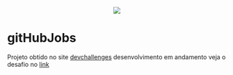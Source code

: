 <p align="center">
  <img src="https://user-images.githubusercontent.com/54549125/194464422-be7f3daa-47bb-460e-8ceb-8f5b1a83f420.gif">
</p>

# gitHubJobs

Projeto obtido no site [devchallenges](https://devchallenges.io) desenvolvimento em andamento veja o desafio no [link](https://devchallenges.io/challenges/TtUjDt19eIHxNQ4n5jps)
